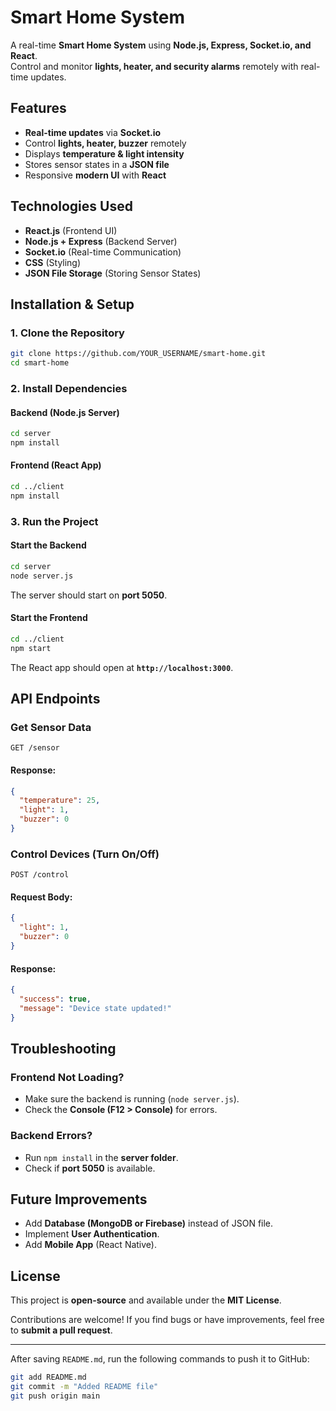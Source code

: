 
# Smart Home System  

A real-time **Smart Home System** using **Node.js, Express, Socket.io, and React**.  
Control and monitor **lights, heater, and security alarms** remotely with real-time updates.  

## Features  
- **Real-time updates** via **Socket.io**  
- Control **lights, heater, buzzer** remotely  
- Displays **temperature & light intensity**  
- Stores sensor states in a **JSON file**  
- Responsive **modern UI** with **React**  

## Technologies Used  
- **React.js** (Frontend UI)  
- **Node.js + Express** (Backend Server)  
- **Socket.io** (Real-time Communication)  
- **CSS** (Styling)  
- **JSON File Storage** (Storing Sensor States)  

## Installation & Setup  

### 1. Clone the Repository  
```bash
git clone https://github.com/YOUR_USERNAME/smart-home.git
cd smart-home
```

### 2. Install Dependencies  

#### Backend (Node.js Server)  
```bash
cd server
npm install
```

#### Frontend (React App)  
```bash
cd ../client
npm install
```

### 3. Run the Project  
#### Start the Backend  
```bash
cd server
node server.js
```
The server should start on **port 5050**.

#### Start the Frontend  
```bash
cd ../client
npm start
```
The React app should open at **`http://localhost:3000`**.

## API Endpoints  

### Get Sensor Data  
```http
GET /sensor
```
#### Response:
```json
{
  "temperature": 25,
  "light": 1,
  "buzzer": 0
}
```

### Control Devices (Turn On/Off)  
```http
POST /control
```
#### Request Body:
```json
{
  "light": 1,
  "buzzer": 0
}
```
#### Response:
```json
{
  "success": true,
  "message": "Device state updated!"
}
```

## Troubleshooting  
### Frontend Not Loading?  
- Make sure the backend is running (`node server.js`).  
- Check the **Console (F12 > Console)** for errors.  

### Backend Errors?  
- Run `npm install` in the **server folder**.  
- Check if **port 5050** is available.  

## Future Improvements  
- Add **Database (MongoDB or Firebase)** instead of JSON file.  
- Implement **User Authentication**.  
- Add **Mobile App** (React Native).  

## License  
This project is **open-source** and available under the **MIT License**.  

Contributions are welcome! If you find bugs or have improvements, feel free to **submit a pull request**.  

---

After saving `README.md`, run the following commands to push it to GitHub:  
```bash
git add README.md
git commit -m "Added README file"
git push origin main
```
